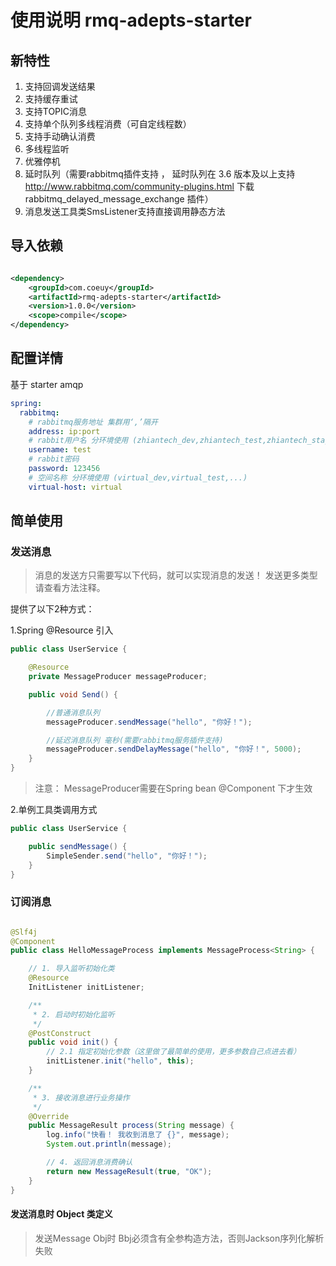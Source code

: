 # 使用说明 rmq-adepts-starter

## 新特性

1. 支持回调发送结果
2. 支持缓存重试
3. 支持TOPIC消息
4. 支持单个队列多线程消费（可自定线程数）
5. 支持手动确认消费
6. 多线程监听
7. 优雅停机
8. 延时队列（需要rabbitmq插件支持 ， 延时队列在 3.6 版本及以上支持 http://www.rabbitmq.com/community-plugins.html 下载
   rabbitmq_delayed_message_exchange 插件）
9. 消息发送工具类SmsListener支持直接调用静态方法

## 导入依赖

```xml

<dependency>
    <groupId>com.coeuy</groupId>
    <artifactId>rmq-adepts-starter</artifactId>
    <version>1.0.0</version>
    <scope>compile</scope>
</dependency>
```

## 配置详情

基于 starter amqp

```yaml 
spring: 
  rabbitmq:
    # rabbitmq服务地址 集群用‘,’隔开
    address: ip:port
    # rabbit用户名 分环境使用 (zhiantech_dev,zhiantech_test,zhiantech_stage)
    username: test
    # rabbit密码
    password: 123456
    # 空间名称 分环境使用 (virtual_dev,virtual_test,...)
    virtual-host: virtual
```

## 简单使用

### 发送消息

> 消息的发送方只需要写以下代码，就可以实现消息的发送！ 发送更多类型请查看方法注释。

提供了以下2种方式：

1.Spring @Resource 引入

```java
public class UserService {

    @Resource
    private MessageProducer messageProducer;

    public void Send() {

        //普通消息队列
        messageProducer.sendMessage("hello", "你好！");

        //延迟消息队列 毫秒(需要rabbitmq服务插件支持)
        messageProducer.sendDelayMessage("hello", "你好！", 5000);
    }
}
```

> 注意： MessageProducer需要在Spring bean @Component 下才生效


2.单例工具类调用方式

```java
public class UserService {

    public sendMessage() {
        SimpleSender.send("hello", "你好！");
    }
}
```

### 订阅消息

```java

@Slf4j
@Component
public class HelloMessageProcess implements MessageProcess<String> {

    // 1. 导入监听初始化类
    @Resource
    InitListener initListener;

    /**
     * 2. 启动时初始化监听
     */
    @PostConstruct
    public void init() {
        // 2.1 指定初始化参数（这里做了最简单的使用，更多参数自己点进去看）
        initListener.init("hello", this);
    }

    /**
     * 3. 接收消息进行业务操作
     */
    @Override
    public MessageResult process(String message) {
        log.info("快看！ 我收到消息了 {}", message);
        System.out.println(message);

        // 4. 返回消息消费确认 
        return new MessageResult(true, "OK");
    }
}

```

#### 发送消息时 Object 类定义

> 发送Message Obj时 Bbj必须含有全参构造方法，否则Jackson序列化解析失败
  
    

